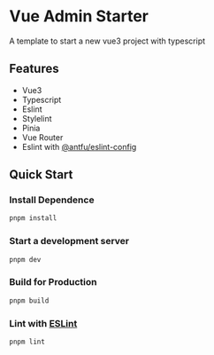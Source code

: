# Vue Admin Starter

A template to start a new vue3 project with typescript

## Features

- Vue3
- Typescript
- Eslint
- Stylelint
- Pinia
- Vue Router
- Eslint with [@antfu/eslint-config](https://github.com/antfu/eslint-config)

## Quick Start

### Install Dependence

 ```sh
pnpm install
```

### Start a development server

```sh
pnpm dev
```

### Build for Production

```sh
pnpm build
```

### Lint with [ESLint](https://eslint.org/)

```sh
pnpm lint
```
